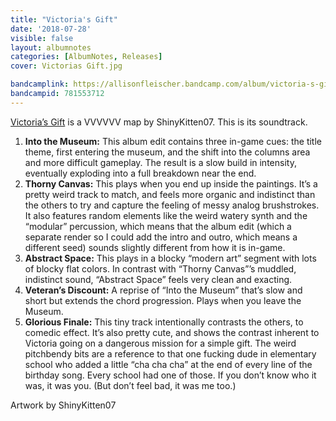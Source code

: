 ```yaml
---
title: "Victoria's Gift"
date: '2018-07-28'
visible: false
layout: albumnotes
categories: [AlbumNotes, Releases]
cover: Victorias Gift.jpg

bandcamplink: https://allisonfleischer.bandcamp.com/album/victoria-s-gift-ost
bandcampid: 781553712
---
```


[Victoria’s Gift](http://distractionware.com/forum/index.php?topic=3547.msg20611) is a VVVVVV map by ShinyKitten07. This is its soundtrack.

1. **Into the Museum:** This album edit contains three in-game cues: the title theme, first entering the museum, and the shift into the columns area and more difficult gameplay. The result is a slow build in intensity, eventually exploding into a full breakdown near the end.
2. **Thorny Canvas:** This plays when you end up inside the paintings. It’s a pretty weird track to match, and feels more organic and indistinct than the others to try and capture the feeling of messy analog brushstrokes. It also features random elements like the weird watery synth and the “modular” percussion, which means that the album edit (which a separate render so I could add the intro and outro, which means a different seed) sounds slightly different from how it is in-game.
3. **Abstract Space:** This plays in a blocky “modern art” segment with lots of blocky flat colors. In contrast with “Thorny Canvas”’s muddled, indistinct sound, “Abstract Space” feels very clean and exacting.
4. **Veteran’s Discount:** A reprise of “Into the Museum” that’s slow and short but extends the chord progression. Plays when you leave the Museum.
5. **Glorious Finale:** This tiny track intentionally contrasts the others, to comedic effect. It’s also pretty cute, and shows the contrast inherent to Victoria going on a dangerous mission for a simple gift. The weird pitchbendy bits are a reference to that one fucking dude in elementary school who added a little “cha cha cha” at the end of every line of the birthday song. Every school had one of those. If you don’t know who it was, it was you. (But don’t feel bad, it was me too.)

Artwork by ShinyKitten07
